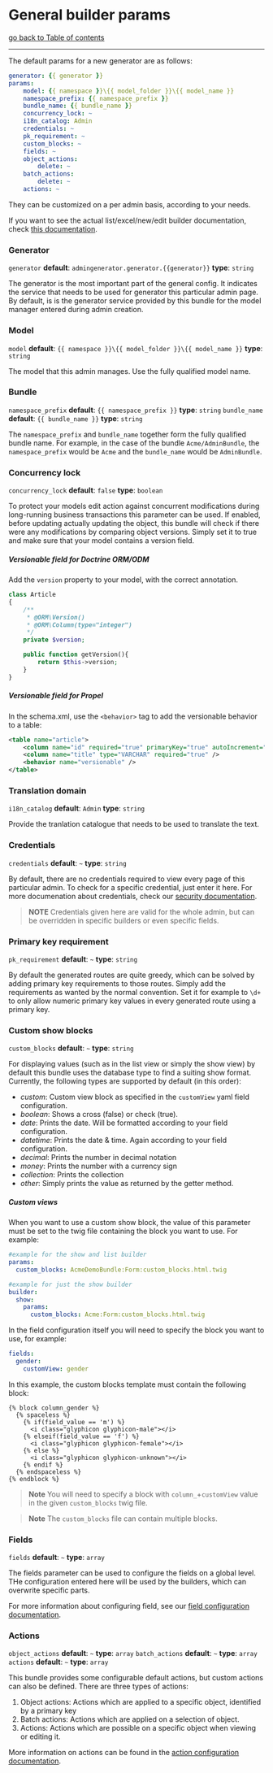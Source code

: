 # General builder params

[go back to Table of contents][back-to-index]

-----

The default params for a new generator are as follows:
```yaml
generator: {{ generator }}
params:
    model: {{ namespace }}\{{ model_folder }}\{{ model_name }}
    namespace_prefix: {{ namespace_prefix }}
    bundle_name: {{ bundle_name }}
    concurrency_lock: ~
    i18n_catalog: Admin
    credentials: ~
    pk_requirement: ~
    custom_blocks: ~
    fields: ~
    object_actions:
        delete: ~
    batch_actions:
        delete: ~
    actions: ~
```

They can be customized on a per admin basis, according to your needs.

If you want to see the actual list/excel/new/edit builder documentation, check [this documentation][builders-doc].

### Generator
`generator` __default__: `admingenerator.generator.{{generator}}` __type__: `string`

The generator is the most important part of the general config. It indicates the service that needs to be used for generator this particular admin page. By default, is is the generator service provided by this bundle for the model manager entered during admin creation.

### Model
`model` __default__: `{{ namespace }}\{{ model_folder }}\{{ model_name }}` __type__: `string`

The model that this admin manages. Use the fully qualified model name.

### Bundle
`namespace_prefix` __default__: `{{ namespace_prefix }}` __type__: `string`
`bundle_name` __default__: `{{ bundle_name }}` __type__: `string`

The `namespace_prefix` and `bundle_name` together form the fully qualified bundle name. For example, in the case of the bundle `Acme/AdminBundle`, the `namespace_prefix` would be `Acme` and the `bundle_name` would be `AdminBundle`.

### Concurrency lock
`concurrency_lock` __default__: `false` __type__: `boolean`

To protect your models edit action against concurrent modifications during long-running business transactions this parameter can be used. If enabled, before updating actually updating the object, this bundle will check if there were any modifications by comparing object versions. Simply set it to true and make sure that your model contains a version field.

##### Versionable field for Doctrine ORM/ODM

Add the `version` property to your model, with the correct annotation.

```php
class Article
{
    /**
     * @ORM\Version()
     * @ORM\Column(type="integer")
     */
    private $version;

    public function getVersion(){
        return $this->version;
    }
}
```

##### Versionable field for Propel
In the schema.xml, use the `<behavior>` tag to add the versionable behavior to a table:

```xml
<table name="article">
    <column name="id" required="true" primaryKey="true" autoIncrement="true" type="INTEGER" />
    <column name="title" type="VARCHAR" required="true" />
    <behavior name="versionable" />
</table>
```

### Translation domain
`i18n_catalog` __default__: `Admin` __type__: `string`

Provide the tranlation catalogue that needs to be used to translate the text.

### Credentials
`credentials` __default__: `~` __type__: `string`

By default, there are no credentials required to view every page of this particular admin. To check for a specific credential, just enter it here. For more documenation about credentials, check our [security documentation][security-doc].

> __NOTE__ Credentials given here are valid for the whole admin, but can be overridden in specific builders or even specific fields.

### Primary key requirement
`pk_requirement` __default__: `~` __type__: `string`

By default the generated routes are quite greedy, which can be solved by adding primary key requirements to those routes. Simply add the requirements as wanted by the normal convention. Set it for example to `\d+` to only allow numeric primary key values in every generated route using a primary key.

### Custom show blocks
`custom_blocks` __default__: `~` __type__: `string`

For displaying values (such as in the list view or simply the show view) by default this bundle uses the database type to find a suiting show format. Currently, the following types are supported by default (in this order):
* _custom_: Custom view block as specified in the `customView` yaml field configuration.
* _boolean_: Shows a cross (false) or check (true).
* _date_: Prints the date. Will be formatted according to your field configuration.
* _datetime_: Prints the date & time. Again according to your field configuration.
* _decimal_: Prints the number in decimal notation
* _money_: Prints the number with a currency sign
* _collection_: Prints the collection
* _other_: Simply prints the value as returned by the getter method.


##### Custom views
When you want to use a custom show block, the value of this parameter must be set to the twig file containing the block you want to use. For example:

```yaml
#example for the show and list builder
params:
  custom_blocks: AcmeDemoBundle:Form:custom_blocks.html.twig
```

```yaml
#example for just the show builder
builder:
  show:
    params:
      custom_blocks: Acme:Form:custom_blocks.html.twig
```

In the field configuration itself you will need to specify the block you want to use, for example:
```yaml
fields:
  gender:
    customView: gender
```

In this example, the custom blocks template must contain the following block:
```twig
{% block column_gender %}
  {% spaceless %}
    {% if(field_value == 'm') %}
      <i class="glyphicon glyphicon-male"></i>
    {% elseif(field_value == 'f') %}
      <i class="glyphicon glyphicon-female"></i>
    {% else %}
      <i class="glyphicon glyphicon-unknown"></i>
    {% endif %}
  {% endspaceless %}
{% endblock %}
```

> **Note** You will need to specify a block with `column_`+`customView` value in the given `custom_blocks` twig file.

> **Note** The `custom_blocks` file can contain multiple blocks.

### Fields
`fields` __default__: `~` __type__: `array`

The fields parameter can be used to configure the fields on a global level. THe configuration entered here will be used by the builders, which can overwrite specific parts.

For more information about configuring field, see our [field configuration documentation][fields-doc].

### Actions
`object_actions` __default__: `~` __type__: `array`
`batch_actions` __default__: `~` __type__: `array`
`actions` __default__: `~` __type__: `array`

This bundle provides some configurable default actions, but custom actions can also be defined. There are three types of actions:

  1. Object actions: Actions which are applied to a specific object, identified by a primary key
  2. Batch actions: Actions which are applied on a selection of object.
  3. Actions: Actions which are possible on a specific object when viewing or editing it.

More information on actions can be found in the [action configuration documentation][actions-doc].

[back-to-index]: ../documentation.md
[builders-doc]: builders.md
[security-doc]: security.md
[fields-doc]: fields.md
[actions-doc]: actions.md